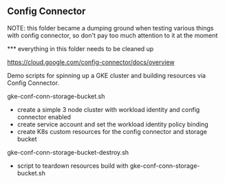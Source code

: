 ## Config Connector

NOTE: this folder became a dumping ground when testing various things with config connector, so don't pay too much attention to it at the moment

*** everything in this folder needs to be cleaned up


https://cloud.google.com/config-connector/docs/overview

Demo scripts for spinning up a GKE cluster and building resources via Config Connector.

gke-conf-conn-storage-bucket.sh
- create a simple 3 node cluster with workload identity and config connector enabled
- create service account and set the workload identity policy binding
- create K8s custom resources for the config connector and storage bucket

gke-conf-conn-storage-bucket-destroy.sh
- script to teardown resources build with gke-conf-conn-storage-bucket.sh
